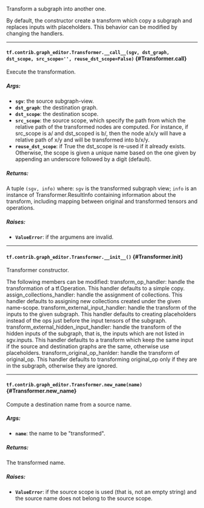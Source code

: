 Transform a subgraph into another one.

By default, the constructor create a transform which copy a subgraph and
replaces inputs with placeholders. This behavior can be modified by changing
the handlers.
- - -

#### `tf.contrib.graph_editor.Transformer.__call__(sgv, dst_graph, dst_scope, src_scope='', reuse_dst_scope=False)` {#Transformer.__call__}

Execute the transformation.

##### Args:


*  <b>`sgv`</b>: the source subgraph-view.
*  <b>`dst_graph`</b>: the destination graph.
*  <b>`dst_scope`</b>: the destination scope.
*  <b>`src_scope`</b>: the source scope, which specify the path from which the
    relative path of the transformed nodes are computed. For instance, if
    src_scope is a/ and dst_scoped is b/, then the node a/x/y will have a
    relative path of x/y and will be transformed into b/x/y.
*  <b>`reuse_dst_scope`</b>: if True the dst_scope is re-used if it already exists.
    Otherwise, the scope is given a unique name based on the one given
    by appending an underscore followed by a digit (default).

##### Returns:

  A tuple `(sgv, info)` where:
    `sgv` is the transformed subgraph view;
    `info` is an instance of Transformer.ResultInfo containing
    information about the transform, including mapping between
    original and transformed tensors and operations.

##### Raises:


*  <b>`ValueError`</b>: if the argumens are invalid.


- - -

#### `tf.contrib.graph_editor.Transformer.__init__()` {#Transformer.__init__}

Transformer constructor.

The following members can be modified:
transform_op_handler: handle the transformation of a tf.Operation.
  This handler defaults to a simple copy.
assign_collections_handler: handle the assignment of collections.
  This handler defaults to assigning new collections created under the
  given name-scope.
transform_external_input_handler: handle the transform of the inputs to
  the given subgraph. This handler defaults to creating placeholders
  instead of the ops just before the input tensors of the subgraph.
transform_external_hidden_input_handler: handle the transform of the
  hidden inputs of the subgraph, that is, the inputs which are not listed
  in sgv.inputs. This handler defaults to a transform which keep the same
  input if the source and destination graphs are the same, otherwise
  use placeholders.
transform_original_op_hanlder: handle the transform of original_op. This
  handler defaults to transforming original_op only if they are in the
  subgraph, otherwise they are ignored.


- - -

#### `tf.contrib.graph_editor.Transformer.new_name(name)` {#Transformer.new_name}

Compute a destination name from a source name.

##### Args:


*  <b>`name`</b>: the name to be "transformed".

##### Returns:

  The transformed name.

##### Raises:


*  <b>`ValueError`</b>: if the source scope is used (that is, not an empty string)
    and the source name does not belong to the source scope.


